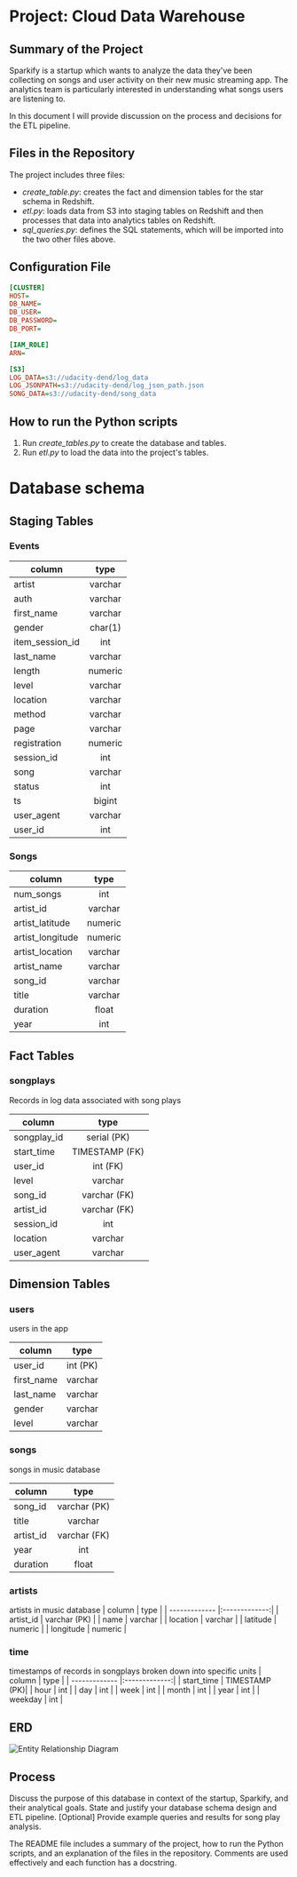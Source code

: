 # Project: Cloud Data Warehouse
## Summary of the Project
Sparkify is a startup which wants to analyze the data they've been collecting on songs and user activity on their new music streaming app. The analytics team is particularly interested in understanding what songs users are listening to. 

In this document I will provide discussion on the process and decisions for the ETL pipeline.

## Files in the Repository
The project includes three files:
- *create_table.py*: creates the fact and dimension tables for the star schema in Redshift.
- *etl.py*: loads data from S3 into staging tables on Redshift and then processes that data into analytics tables on Redshift.
- *sql_queries.py*: defines the SQL statements, which will be imported into the two other files above.

## Configuration File
```INI
[CLUSTER]
HOST=
DB_NAME=
DB_USER=
DB_PASSWORD=
DB_PORT=

[IAM_ROLE]
ARN=

[S3]
LOG_DATA=s3://udacity-dend/log_data
LOG_JSONPATH=s3://udacity-dend/log_json_path.json
SONG_DATA=s3://udacity-dend/song_data
```

## How to run the Python scripts
1. Run *create_tables.py* to create the database and tables.
2. Run *etl.py* to load the data into the project's tables.

# Database schema

## Staging Tables

### Events
| column          | type      |
| ----------------|:---------:| 
| artist          | varchar   | 
| auth            | varchar   | 
| first_name      | varchar   | 
| gender          | char(1)   | 
| item_session_id | int       |
| last_name       | varchar   | 
| length          | numeric   |
| level           | varchar   |
| location        | varchar   |
| method          | varchar   |
| page            | varchar   |
| registration    | numeric   |
| session_id      | int       |
| song            | varchar   | 
| status          | int       |
| ts              | bigint    |
| user_agent      | varchar   |
| user_id         | int       |

### Songs
| column           | type    |
| -----------------|:-------:|
| num_songs        | int     |
| artist_id        | varchar |
| artist_latitude  | numeric |
| artist_longitude | numeric |
| artist_location  | varchar |
| artist_name      | varchar |
| song_id          | varchar |
| title            | varchar |
| duration         | float   |
| year             | int     |

## Fact Tables
### songplays 
Records in log data associated with song plays

| column        | type          |
| ------------- |:-------------:| 
| songplay_id   | serial (PK)   | 
| start_time    | TIMESTAMP (FK)|
| user_id       | int (FK)      |
| level         | varchar       |
| song_id       | varchar (FK)  | 
| artist_id     | varchar (FK)  |
| session_id    | int           |
| location      | varchar       |
| user_agent    | varchar       |

## Dimension Tables
### users
users in the app

| column        | type          |
| ------------- |:-------------:| 
| user_id       | int (PK)      |
| first_name    | varchar       |
| last_name     | varchar       |
| gender        | varchar       |
| level         | varchar       |

### songs
songs in music database

| column        | type          |
| ------------- |:-------------:|
| song_id       | varchar (PK)  |
| title         | varchar       |
| artist_id     | varchar (FK)  |
| year          | int           |
| duration      | float         |

### artists
artists in music database
| column        | type          |
| ------------- |:-------------:|
| artist_id     | varchar (PK)  |
| name          | varchar       |
| location      | varchar       |
| latitude      | numeric       |
| longitude     | numeric       |

### time
timestamps of records in songplays broken down into specific units
| column        | type          |
| ------------- |:-------------:|
| start_time    | TIMESTAMP (PK)|
| hour          | int           |
| day           | int           |
| week          | int           |
| month         | int           |
| year          | int           |
| weekday       | int           |

## ERD
![Entity Relationship Diagram](sparkifydb_erd.png "Entity Relationship Diagram")

## Process
Discuss the purpose of this database in context of the startup, Sparkify, and their analytical goals.
State and justify your database schema design and ETL pipeline.
[Optional] Provide example queries and results for song play analysis.

The README file includes a summary of the project, how to run the Python scripts, and an explanation of the files in the repository. Comments are used effectively and each function has a docstring.

